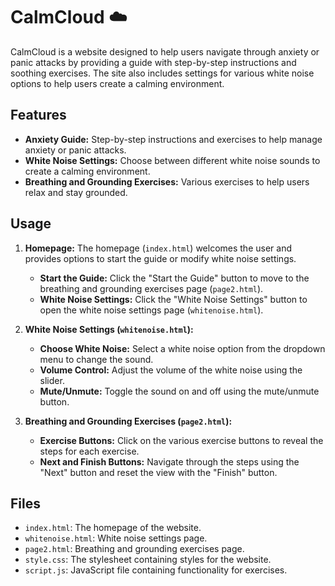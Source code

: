 # CalmCloud ☁️ 

CalmCloud is a website designed to help users navigate through anxiety or panic attacks by providing a guide with step-by-step instructions and soothing exercises. The site also includes settings for various white noise options to help users create a calming environment.

## Features

- **Anxiety Guide:** Step-by-step instructions and exercises to help manage anxiety or panic attacks.
- **White Noise Settings:** Choose between different white noise sounds to create a calming environment.
- **Breathing and Grounding Exercises:** Various exercises to help users relax and stay grounded.

## Usage

1. **Homepage:** The homepage (`index.html`) welcomes the user and provides options to start the guide or modify white noise settings.
    - **Start the Guide:** Click the "Start the Guide" button to move to the breathing and grounding exercises page (`page2.html`).
    - **White Noise Settings:** Click the "White Noise Settings" button to open the white noise settings page (`whitenoise.html`).

2. **White Noise Settings (`whitenoise.html`):**
    - **Choose White Noise:** Select a white noise option from the dropdown menu to change the sound.
    - **Volume Control:** Adjust the volume of the white noise using the slider.
    - **Mute/Unmute:** Toggle the sound on and off using the mute/unmute button.

3. **Breathing and Grounding Exercises (`page2.html`):**
    - **Exercise Buttons:** Click on the various exercise buttons to reveal the steps for each exercise.
    - **Next and Finish Buttons:** Navigate through the steps using the "Next" button and reset the view with the "Finish" button.

## Files

- `index.html`: The homepage of the website.
- `whitenoise.html`: White noise settings page.
- `page2.html`: Breathing and grounding exercises page.
- `style.css`: The stylesheet containing styles for the website.
- `script.js`: JavaScript file containing functionality for exercises.
